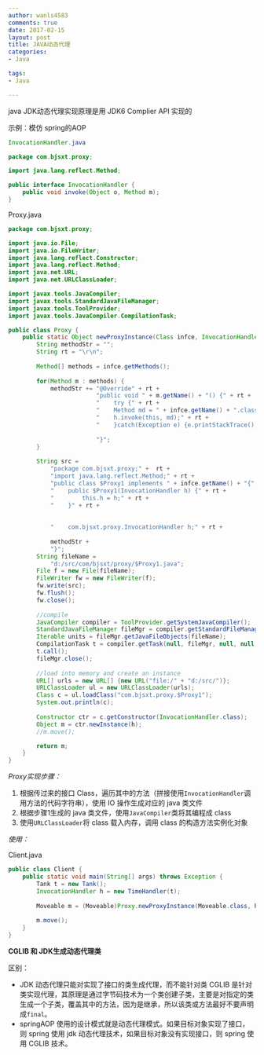 ```yaml
---
author: wanls4583
comments: true
date: 2017-02-15
layout: post
title: JAVA动态代理
categories:
- Java

tags:
- Java

---
```


java JDK动态代理实现原理是用 JDK6 Complier API 实现的

示例：模仿 spring的AOP

```java
InvocationHandler.java

package com.bjsxt.proxy;

import java.lang.reflect.Method;

public interface InvocationHandler {
    public void invoke(Object o, Method m);
}
```

Proxy.java

```java
package com.bjsxt.proxy;

import java.io.File;
import java.io.FileWriter;
import java.lang.reflect.Constructor;
import java.lang.reflect.Method;
import java.net.URL;
import java.net.URLClassLoader;

import javax.tools.JavaCompiler;
import javax.tools.StandardJavaFileManager;
import javax.tools.ToolProvider;
import javax.tools.JavaCompiler.CompilationTask;

public class Proxy {
    public static Object newProxyInstance(Class infce, InvocationHandler h) throws Exception { //JDK6 Complier API, CGLib, ASM
        String methodStr = "";
        String rt = "\r\n";
        
        Method[] methods = infce.getMethods();
        
        for(Method m : methods) {
            methodStr += "@Override" + rt + 
                         "public void " + m.getName() + "() {" + rt +
                         "    try {" + rt +
                         "    Method md = " + infce.getName() + ".class.getMethod(\"" + m.getName() + "\");" + rt +
                         "    h.invoke(this, md);" + rt +
                         "    }catch(Exception e) {e.printStackTrace();}" + rt +
                        
                         "}";
        }
        
        String src = 
            "package com.bjsxt.proxy;" +  rt +
            "import java.lang.reflect.Method;" + rt +
            "public class $Proxy1 implements " + infce.getName() + "{" + rt +
            "    public $Proxy1(InvocationHandler h) {" + rt +
            "        this.h = h;" + rt +
            "    }" + rt +
            
            
            "    com.bjsxt.proxy.InvocationHandler h;" + rt +
                            
            methodStr +
            "}";
        String fileName = 
            "d:/src/com/bjsxt/proxy/$Proxy1.java";
        File f = new File(fileName);
        FileWriter fw = new FileWriter(f);
        fw.write(src);
        fw.flush();
        fw.close();
        
        //compile
        JavaCompiler compiler = ToolProvider.getSystemJavaCompiler();
        StandardJavaFileManager fileMgr = compiler.getStandardFileManager(null, null, null);
        Iterable units = fileMgr.getJavaFileObjects(fileName);
        CompilationTask t = compiler.getTask(null, fileMgr, null, null, null, units);
        t.call();
        fileMgr.close();
        
        //load into memory and create an instance
        URL[] urls = new URL[] {new URL("file:/" + "d:/src/")};
        URLClassLoader ul = new URLClassLoader(urls);
        Class c = ul.loadClass("com.bjsxt.proxy.$Proxy1");
        System.out.println(c);
        
        Constructor ctr = c.getConstructor(InvocationHandler.class);
        Object m = ctr.newInstance(h);
        //m.move();

        return m;
    }
}
```

*Proxy实现步骤：*

1. 根据传过来的接口 Class，遍历其中的方法（拼接使用`InvocationHandler`调用方法的代码字符串），使用 IO 操作生成对应的 java 类文件
2. 根据步骤1生成的 java 类文件，使用`JavaCompiler`类将其编程成 class
3. 使用`URLClassLoader`将 class 载入内存，调用 class 的构造方法实例化对象

*使用：*

Client.java

```java
public class Client {
    public static void main(String[] args) throws Exception {
        Tank t = new Tank();
        InvocationHandler h = new TimeHandler(t);
        
        Moveable m = (Moveable)Proxy.newProxyInstance(Moveable.class, h);
        
        m.move();
    }
}
```

**CGLIB 和 JDK生成动态代理类**

区别：

- JDK 动态代理只能对实现了接口的类生成代理，而不能针对类 CGLIB 是针对类实现代理，其原理是通过字节码技术为一个类创建子类，主要是对指定的类生成一个子类，覆盖其中的方法，因为是继承，所以该类或方法最好不要声明成`final`。
- springAOP 使用的设计模式就是动态代理模式。如果目标对象实现了接口，则 spring 使用 jdk 动态代理技术，如果目标对象没有实现接口，则 spring 使用 CGLIB 技术。
